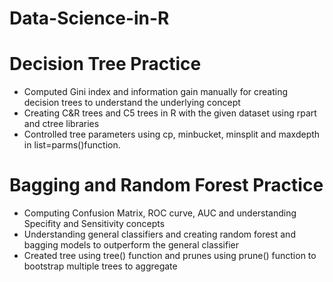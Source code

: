 # Data-Science-in-R

# Decision Tree Practice
- Computed Gini index and information gain manually for creating decision trees to understand the underlying concept
- Creating C&R trees and C5 trees in R with the given dataset using rpart and ctree libraries
- Controlled tree parameters using cp, minbucket, minsplit and maxdepth in list=parms()function. 

# Bagging and Random Forest Practice
- Computing Confusion Matrix, ROC curve, AUC and understanding Specifity and Sensitivity concepts
- Understanding general classifiers and creating random forest and bagging models to outperform the general classifier
- Created tree using tree() function and prunes using prune() function to bootstrap multiple trees to aggregate
